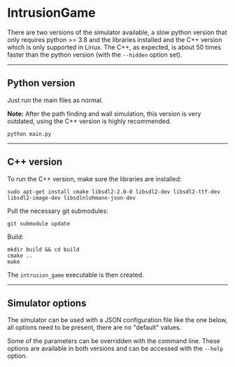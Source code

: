# IntrusionGame

There are two versions of the simulator available, a slow python version that only requires python >= 3.8 and the libraries installed and the C++ version which is only supported in Linux. The C++, as expected, is about 50 times faster than the python version (with the `--hidden` option set).

---
## Python version
Just run the main files as normal.  

**Note:** After the path finding and wall simulation, this version is very outdated, using the C++ version is highly recommended.
```
python main.py
```
---
## C++ version
To run the C++ version, make sure the libraries are installed:

```
sudo apt-get install cmake libsdl2-2.0-0 libsdl2-dev libsdl2-ttf-dev libsdl2-image-dev libsdlnlohmann-json-dev
```
Pull the necessary git submodules:
```
git submodule update
```
Build:
```
mkdir build && cd build
cmake ..
make
```
The `intrusion_game` executable is then created.

---
## Simulator options
The simulator can be used with a JSON configuration file like the one below, all options need to be present, there are no "default" values.  
  
Some of the parameters can be overridden with the command line. These options are available in both versions and can be accessed with the `--help` option.